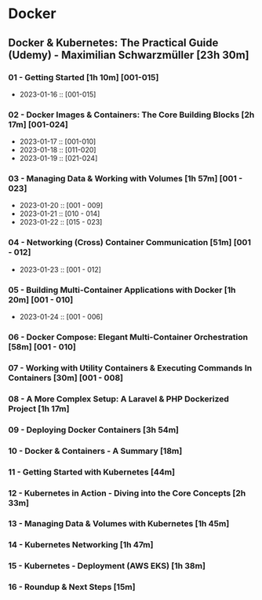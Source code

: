 # Docker

## Docker & Kubernetes: The Practical Guide (Udemy) - Maximilian Schwarzmüller [23h 30m]

### 01 - Getting Started [1h 10m] [001-015]
  - 2023-01-16 :: [001-015]

### 02 - Docker Images & Containers: The Core Building Blocks [2h 17m] [001-024]
  - 2023-01-17 :: [001-010]
  - 2023-01-18 :: [011-020]
  - 2023-01-19 :: [021-024]

### 03 - Managing Data & Working with Volumes [1h 57m] [001 - 023]
  - 2023-01-20 :: [001 - 009]
  - 2023-01-21 :: [010 - 014]
  - 2023-01-22 :: [015 - 023]

### 04 - Networking (Cross) Container Communication [51m] [001 - 012]
  - 2023-01-23 :: [001 - 012]

### 05 - Building Multi-Container Applications with Docker [1h 20m] [001 - 010]
  - 2023-01-24 :: [001 - 006]

### 06 - Docker Compose: Elegant Multi-Container Orchestration [58m] [001 - 010]

### 07 - Working with Utility Containers & Executing Commands In Containers [30m] [001 - 008]

### 08 - A More Complex Setup: A Laravel & PHP Dockerized Project [1h 17m]

### 09 - Deploying Docker Containers [3h 54m]

### 10 - Docker & Containers - A Summary [18m]

### 11 - Getting Started with Kubernetes [44m]

### 12 - Kubernetes in Action - Diving into the Core Concepts [2h 33m]

### 13 - Managing Data & Volumes with Kubernetes [1h 45m]

### 14 - Kubernetes Networking [1h 47m]

### 15 - Kubernetes - Deployment (AWS EKS) [1h 38m]

### 16 - Roundup & Next Steps [15m]

